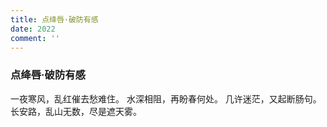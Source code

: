 ```yaml
---
title: 点绛唇·破防有感
date: 2022
comment: ''
---
```

### 点绛唇·破防有感

一夜寒风，乱红催去愁难住。
水深相阻，再盼春何处。
几许迷茫，又起断肠句。
长安路，乱山无数，尽是遮天雾。